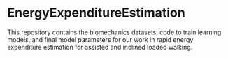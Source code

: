 # EnergyExpenditureEstimation
This repository contains the biomechanics datasets, code to train learning models, and final model parameters for our work in rapid energy expenditure estimation for assisted and inclined loaded walking.
